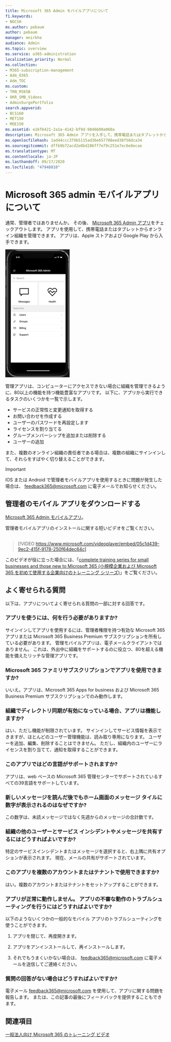 ```yaml
---
title: Microsoft 365 Admin モバイルアプリについて
f1.keywords:
- NOCSH
ms.author: pebaum
author: pebaum
manager: mnirkhe
audience: Admin
ms.topic: overview
ms.service: o365-administration
localization_priority: Normal
ms.collection:
- M365-subscription-management
- Adm_O365
- Adm_TOC
ms.custom:
- TRN_M365B
- OKR_SMB_Videos
- AdminSurgePortfolio
search.appverid:
- BCS160
- MET150
- MOE150
ms.assetid: e16f6421-2a1a-4142-bf9d-9846600a060a
description: Microsoft 365 Admin アプリを入手して、携帯電話またはタブレットからオンライン組織を管理する方法について説明します。
ms.openlocfilehash: 1ad44ccc379b5115ad36e657708eed38f58dca34
ms.sourcegitcommit: dffb9b72acd2e0bd286ff7e79c251e7ec6e8ecae
ms.translationtype: MT
ms.contentlocale: ja-JP
ms.lasthandoff: 09/17/2020
ms.locfileid: "47948810"
---
```

# <a name="about-the-microsoft-365-admin-mobile-app"></a>Microsoft 365 admin モバイルアプリについて

通常、管理者ではありませんか。 その後、 [Microsoft 365 Admin アプリ](https://go.microsoft.com/fwlink/?LinkID=627216)をチェックアウトします。 アプリを使用して、携帯電話またはタブレットからオンライン組織を管理できます。 アプリは、Apple ストアおよび Google Play から入手できます。 <br> 

![管理用モバイルアプリのホームページの画面キャプチャ。検索、メッセージ、正常性、クイックリンクが表示されます。](../../media/admin-mobile-app-darkbg.png)

管理アプリは、コンピューターにアクセスできない場合に組織を管理できるように、80以上の機能を持つ機能豊富なアプリです。 以下に、アプリから実行できるタスクのいくつかを一覧で示します。

- サービスの正常性と変更通知を取得する
- お問い合わせを作成する
- ユーザーのパスワードを再設定します
- ライセンスを割り当てる
- グループメンバーシップを追加または削除する
- ユーザーの追加 

また、複数のオンライン組織の責任者である場合は、複数の組織にサインインして、それらをすばやく切り替えることができます。 
  
> [!IMPORTANT]
> IOS または Android で管理者モバイルアプリを使用するときに問題が発生した場合は、 [feedback365@microsoft.com](mailto:feedback365@microsoft.com) に電子メールでお知らせください。 
  
## <a name="download-the-admin-mobile-app"></a>管理者のモバイル アプリをダウンロードする

[Microsoft 365 Admin モバイルアプリ](https://go.microsoft.com/fwlink/?LinkID=627216)。
  
管理者モバイルアプリのインストールに関する短いビデオをご覧ください。<br><br>

> [!VIDEO https://www.microsoft.com/videoplayer/embed/05c1d439-9ec2-415f-9178-250f64dec64c] 

このビデオが役に立った場合には、「[complete training series for small businesses and those new to Microsoft 365 (小規模企業および Microsoft 365 を初めて使用する企業向けのトレーニング シリーズ)](https://support.microsoft.com/office/6ab4bbcd-79cf-4000-a0bd-d42ce4d12816)」をご覧ください。

 
## <a name="frequently-asked-questions"></a>よく寄せられる質問

以下は、アプリについてよく寄せられる質問の一部に対する回答です。
  
### <a name="what-do-i-need-to-do-to-be-able-to-use-the-app"></a>アプリを使うには、何を行う必要がありますか?

サインインしてアプリを使用するには、管理者権限を持つ有効な Microsoft 365 アプリまたは Microsoft 365 Business Premium サブスクリプションを所有している必要があります。 管理モバイルアプリは、電子メールクライアントではありません。 これは、外出中に組織をサポートするのに役立つ、80を超える機能を備えたリッチな管理アプリです。
  
### <a name="can-i-use-the-app-with-my-microsoft-365-family-subscription"></a>Microsoft 365 ファミリサブスクリプションでアプリを使用できますか?

いいえ。アプリは、Microsoft 365 Apps for business および Microsoft 365 Business Premium サブスクリプションでのみ動作します。 
  
### <a name="will-the-app-work-if-my-organization-has-directory-synchronization-enabled"></a>組織でディレクトリ同期が有効になっている場合、アプリは機能しますか?

はい、ただし機能が制限されています。 サインインしてサービス情報を表示できますが、ほとんどのユーザー管理機能は、読み取り専用になります。 ユーザーを追加、編集、削除することはできません。 ただし、組織内のユーザーにライセンスを割り当てて、通知を取得することができます。
  
### <a name="what-languages-are-supported-by-the-app"></a>このアプリではどの言語がサポートされますか?

アプリは、web ベースの Microsoft 365 管理センターでサポートされているすべての39言語をサポートしています。 
  
### <a name="why-does-the-messages-tile-on-the-home-screen-show-numbers-even-after-ive-read-the-new-messages"></a>新しいメッセージを読んだ後でもホーム画面のメッセージ タイルに数字が表示されるのはなぜですか?

この数字は、未読メッセージではなく先週からのメッセージの合計数です。
  
### <a name="how-can-i-share-the-service-incidents-and-messages-with-the-rest-of-my-organization"></a>組織の他のユーザーとサービス インシデントやメッセージを共有するにはどうすればよいですか?

特定のサービスインシデントまたはメッセージを選択すると、右上隅に共有オプションが表示されます。 現在、メールの共有がサポートされています。
  
### <a name="can-i-use-this-app-with-multiple-accounts-or-tenants"></a>このアプリを複数のアカウントまたはテナントで使用できますか?

はい。複数のアカウントまたはテナントをセットアップすることができます。
  
### <a name="my-app-is-acting-funny-what-can-i-do-to-troubleshoot-weird-app-behavior"></a>アプリが正常に動作しません。 アプリの不審な動作のトラブルシューティングを行うにはどうすればよいですか?

以下のようないくつかの一般的なモバイル アプリのトラブルシューティングを使うことができます。
  
1. アプリを閉じて、再度開きます。
    
2. アプリをアンインストールして、再インストールします。

3. それでもうまくいかない場合は、 [feedback365@microsoft.com](mailto:feedback365@microsoft.com) に電子メールを送信してご連絡ください。
    
### <a name="what-do-i-do-if-my-question-isnt-answered"></a>質問の回答がない場合はどうすればよいですか?

電子メール [feedback365@microsoft.com](mailto:feedback365@microsoft.com) を使用して、アプリに関する問題を報告します。 または、この記事の最後にフィードバックを提供することもできます。 
  
## <a name="see-also"></a>関連項目

[一般法人向け Microsoft 365 のトレーニング ビデオ](https://support.microsoft.com/office/6ab4bbcd-79cf-4000-a0bd-d42ce4d12816)
